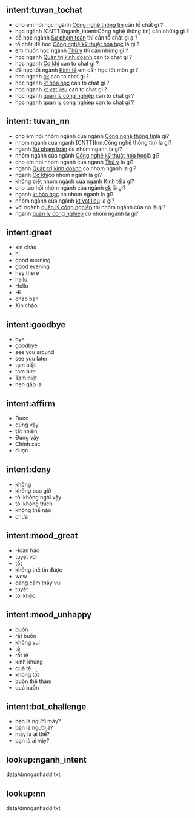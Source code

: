 ## intent:tuvan_tochat
- cho em hỏi học ngành [Công nghệ thông tin](nganh_intent) cần tố chất gì ?
- học ngành [CNTT](nganh_intent:Công nghệ thông tin) cần những gì ?
- để học ngành [Sư phạm toán](nganh_intent) thì cần tố chất gì ạ ?
- tố chất để học [Công nghệ kỹ thuật hóa học](nganh_intent) là gì ?
- em muốn học ngành [Thú y](nganh_intent) thì cần những gì ?
- hoc nganh [Quản trị kinh doanh](nganh_intent) can to chat gi ?
- hoc nganh [Cơ khí](nganh_intent) can to chat gi ?
- để học tốt ngành [Kinh tế](nganh_intent) em cần học tốt môn gì ?
- hoc nganh [ck](nganh_intent) can to chat gi ?
- hoc nganh [kt hóa học](nganh_intent) can to chat gi ?
- hoc nganh [kt vat lieu](nganh_intent) can to chat gi ?
- hoc nganh [quản lý công nghiệp](nganh_intent) can to chat gi ?
- hoc nganh [quan ly cong nghiep](nganh_intent) can to chat gi ?

## intent: tuvan_nn
- cho em hỏi nhóm ngành của ngành [Công nghệ thông tin](nn)là gì?
- nhom nganh cua nganh [CNTT](nn:Công nghệ thông tin) la gi?
- nganh [Sư phạm toán](nn) co nhom nganh la gi?
- nhóm ngành của ngành [Công nghệ kỹ thuật hóa học](nn)là gi?
- cho em hoi nhom nganh cua nganh [Thú y](nn) la gi?
- nganh [Quản trị kinh doanh](nn) co nhom nganh la gi?
- nganh [Cơ khí](nn)co nhom nganh la gi?
- không biết nhóm ngành của ngành [Kinh tế](nn)là gì?
- cho tao hỏi nhóm ngành của ngành [ck](nn) là gì?
- nganh [kt hóa học](nn) co nhom nganh la gi?
- nhóm ngành của ngành [kt vat lieu](nn) là gì?
- với ngành [quản lý công nghiệp](nn) thì nhóm ngành của nó là gì?
- nganh [quan ly cong nghiep](nn) co nhom nganh la gi? 
 
## intent:greet
- xin chào 
- hi
- good morning
- good evening
- hey there
- hello
- Hello 
- Hi 
- chào bạn 
- Xin chào 

## intent:goodbye
- bye
- goodbye
- see you around
- see you later
- tạm biệt 
- tam biet 
- Tạm biệt 
- hẹn gặp lại 
## intent:affirm
- Được
- đúng vậy 
- tất nhiên
- Đúng vậy 
- Chính xác 
- được 
## intent:deny
- không
- không bao giờ
- tôi không nghĩ vậy 
- tôi không thích
- không thể nào
- chưa 

## intent:mood_great
- Hoàn hảo
- tuyệt vời
- tốt
- không thể tin được
- wow
- đang cảm thấy vui
- tuyệt 
- tôi khẻo

## intent:mood_unhappy
- buồn
- rất buồn
- không vui
- tệ 
- rất tệ
- kinh khủng
- quá tệ
- không tốt
- buồn thê thảm 
- quá buồn

## intent:bot_challenge
- bạn là người máy?
- bạn là người à?
- mày là ai thế?
- bạn là ai vậy?

## lookup:nganh_intent
  data/dmnganhadd.txt
## lookup:nn
  data/dmnganhadd.txt
